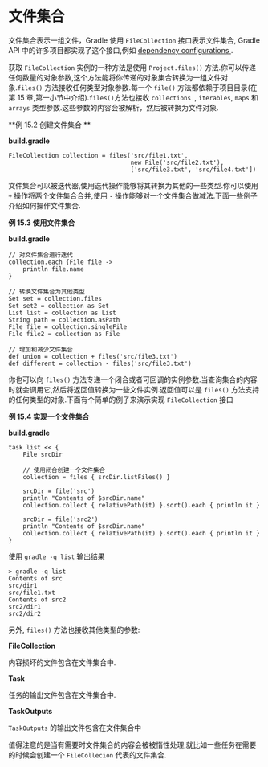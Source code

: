 # 文件集合

 文件集合表示一组文件，Gradle 使用 `FileCollection` 接口表示文件集合, Gradle API 中的许多项目都实现了这个接口,例如 [dependency configurations ](https://docs.gradle.org/current/userguide/dependency_management.html#sub:configurations).

 获取 `FileCollection` 实例的一种方法是使用 `Project.files()` 方法.你可以传递任何数量的对象参数,这个方法能将你传递的对象集合转换为一组文件对象.`files()` 方法接收任何类型对象参数.每一个 `file()` 方法都依赖于项目目录(在第 15 章,第一小节中介绍).`files()`方法也接收 `collections `, `iterables`, `maps` 和 `arrays` 类型参数.这些参数的内容会被解析，然后被转换为文件对象.

**例 15.2 创建文件集合 **

**build.gradle**
```
FileCollection collection = files('src/file1.txt',
                                  new File('src/file2.txt'),
                                  ['src/file3.txt', 'src/file4.txt'])
```

文件集合可以被迭代器,使用迭代操作能够将其转换为其他的一些类型.你可以使用 `+` 操作将两个文件集合合并,使用 `-` 操作能够对一个文件集合做减法.下面一些例子介绍如何操作文件集合.

**例 15.3 使用文件集合**

**build.gradle**

```
// 对文件集合进行迭代
collection.each {File file ->
    println file.name
}

// 转换文件集合为其他类型
Set set = collection.files
Set set2 = collection as Set
List list = collection as List
String path = collection.asPath
File file = collection.singleFile
File file2 = collection as File

// 增加和减少文件集合
def union = collection + files('src/file3.txt')
def different = collection - files('src/file3.txt')

```

你也可以向 `files()` 方法专递一个闭合或者可回调的实例参数.当查询集合的内容时就会调用它,然后将返回值转换为一些文件实例.返回值可以是 `files()` 方法支持的任何类型的对象.下面有个简单的例子来演示实现 `FileCollection` 接口

**例 15.4 实现一个文件集合**

**build.gradle**
```
task list << {
    File srcDir

    // 使用闭合创建一个文件集合
    collection = files { srcDir.listFiles() }

    srcDir = file('src')
    println "Contents of $srcDir.name"
    collection.collect { relativePath(it) }.sort().each { println it }

    srcDir = file('src2')
    println "Contents of $srcDir.name"
    collection.collect { relativePath(it) }.sort().each { println it }
}

```
使用 `gradle -q list` 输出结果

```
> gradle -q list
Contents of src
src/dir1
src/file1.txt
Contents of src2
src2/dir1
src2/dir2

```

另外, `files()` 方法也接收其他类型的参数:

**FileCollection**

内容损坏的文件包含在文件集合中.

**Task**

任务的输出文件包含在文件集合中.

**TaskOutputs**

`TaskOutputs` 的输出文件包含在文件集合中

值得注意的是当有需要时文件集合的内容会被被惰性处理,就比如一些任务在需要的时候会创建一个 `FileCollecion` 代表的文件集合.










